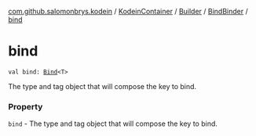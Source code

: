 [com.github.salomonbrys.kodein](../../../index.md) / [KodeinContainer](../../index.md) / [Builder](../index.md) / [BindBinder](index.md) / [bind](.)

# bind

`val bind: `[`Bind`](../../../-kodein/-bind/index.md)`<T>`

The type and tag object that will compose the key to bind.

### Property

`bind` - The type and tag object that will compose the key to bind.